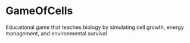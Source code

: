 # GameOfCells
Educational game that teaches biology by simulating cell growth, energy management, and environmental survival
